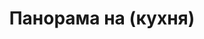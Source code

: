 ---
layout: /panorama.ect
project: '/web/projects/private/optimism'
image: 'http://hub.acherno.com/svn/optimizam-mu-e-maykata/Site/Panorami/nikolina_iztok_kuhnya_final_panorama_01.jpg'
title: 'Панорама на (кухня)'
sitemap: false
---